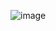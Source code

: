 ![image](https://github.com/NoyLeibo/Airbmb/assets/150171476/20c4dbd3-d831-49f7-9b85-bd17b17e9c03)


